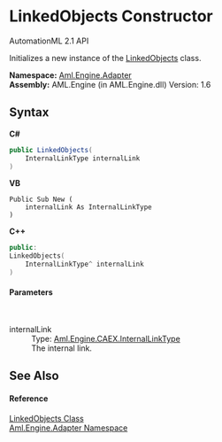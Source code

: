 # LinkedObjects Constructor 
AutomationML 2.1 API 

Initializes a new instance of the <a href="T_Aml_Engine_Adapter_LinkedObjects">LinkedObjects</a> class.

**Namespace:**&nbsp;<a href="N_Aml_Engine_Adapter">Aml.Engine.Adapter</a><br />**Assembly:**&nbsp;AML.Engine (in AML.Engine.dll) Version: 1.6

## Syntax

**C#**<br />
``` C#
public LinkedObjects(
	InternalLinkType internalLink
)
```

**VB**<br />
``` VB
Public Sub New ( 
	internalLink As InternalLinkType
)
```

**C++**<br />
``` C++
public:
LinkedObjects(
	InternalLinkType^ internalLink
)
```


#### Parameters
&nbsp;<dl><dt>internalLink</dt><dd>Type: <a href="T_Aml_Engine_CAEX_InternalLinkType">Aml.Engine.CAEX.InternalLinkType</a><br />The internal link.</dd></dl>

## See Also


#### Reference
<a href="T_Aml_Engine_Adapter_LinkedObjects">LinkedObjects Class</a><br /><a href="N_Aml_Engine_Adapter">Aml.Engine.Adapter Namespace</a><br />